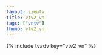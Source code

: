 ```yaml
--- 
layout: sieutv
title: vtv2_vn
tags: ["vntv"]
thumb: vtv2_vn
---
```

{% include tvadv key="vtv2_vn" %}
